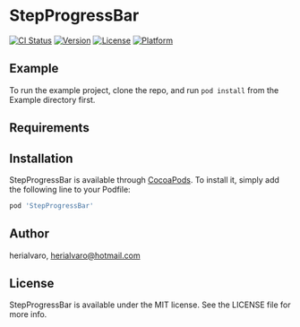 # StepProgressBar

[![CI Status](https://img.shields.io/travis/herialvaro/StepProgressBar.svg?style=flat)](https://travis-ci.org/herialvaro/StepProgressBar)
[![Version](https://img.shields.io/cocoapods/v/StepProgressBar.svg?style=flat)](https://cocoapods.org/pods/StepProgressBar)
[![License](https://img.shields.io/cocoapods/l/StepProgressBar.svg?style=flat)](https://cocoapods.org/pods/StepProgressBar)
[![Platform](https://img.shields.io/cocoapods/p/StepProgressBar.svg?style=flat)](https://cocoapods.org/pods/StepProgressBar)

## Example

To run the example project, clone the repo, and run `pod install` from the Example directory first.

## Requirements

## Installation

StepProgressBar is available through [CocoaPods](https://cocoapods.org). To install
it, simply add the following line to your Podfile:

```ruby
pod 'StepProgressBar'
```

## Author

herialvaro, herialvaro@hotmail.com

## License

StepProgressBar is available under the MIT license. See the LICENSE file for more info.

